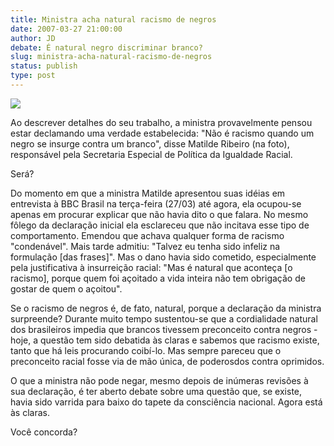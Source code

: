 ```yaml
---
title: Ministra acha natural racismo de negros
date: 2007-03-27 21:00:00
author: JD
debate: É natural negro discriminar branco?
slug: ministra-acha-natural-racismo-de-negros
status: publish 
type: post
---
```


  
![](http://www.planalto.gov.br/seppir/informativos/imges23_jun2006/ministra.jpg)  
  
Ao descrever detalhes do seu trabalho, a ministra provavelmente pensou estar declamando uma verdade estabelecida: "Não é racismo quando um negro se insurge contra um branco", disse Matilde Ribeiro (na foto), responsável pela Secretaria Especial de Política da Igualdade Racial.  
  
Será?  
  
Do momento em que a ministra Matilde apresentou suas idéias em entrevista à BBC Brasil na terça-feira (27/03) até agora, ela ocupou-se apenas em procurar explicar que não havia dito o que falara. No mesmo fôlego da declaração inicial ela esclareceu que não incitava esse tipo de comportamento. Emendou que achava qualquer forma de racismo "condenável". Mais tarde admitiu: "Talvez eu tenha sido infeliz na formulação [das frases]". Mas o dano havia sido cometido, especialmente pela justificativa à insurreição racial: "Mas é natural que aconteça [o racismo], porque quem foi açoitado a vida inteira não tem obrigação de gostar de quem o açoitou".  
  
Se o racismo de negros é, de fato, natural, porque a declaração da ministra surpreende? Durante muito tempo sustentou-se que a cordialidade natural dos brasileiros impedia que brancos tivessem preconceito contra negros - hoje, a questão tem sido debatida às claras e sabemos que racismo existe, tanto que há leis procurando coibí-lo. Mas sempre pareceu que o preconceito racial fosse via de mão única, de poderosdos contra oprimidos.   
  
O que a ministra não pode negar, mesmo depois de inúmeras revisões à sua declaração, é ter aberto debate sobre uma questão que, se existe, havia sido varrida para baixo do tapete da consciência nacional. Agora está às claras.  
  
Você concorda?  
  

